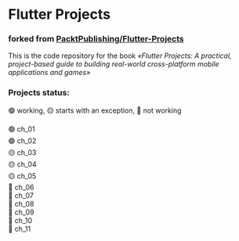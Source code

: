 # Flutter Projects
### forked from [PacktPublishing/Flutter-Projects](https://github.com/PacktPublishing/Flutter-Projects)

This is the code repository for the book _«Flutter Projects: A practical, project-based guide to building real-world cross-platform mobile applications and games»_

### Projects status:
🟢 working, 🟡 starts with an exception, 🔴 not working

🟢 ch_01\
🟢 ch_02\
🟡 ch_03\
🟡 ch_04\
🟡 ch_05\
🔴 ch_06\
🔴 ch_07\
🔴 ch_08\
🔴 ch_09\
🔴 ch_10\
🔴 ch_11
